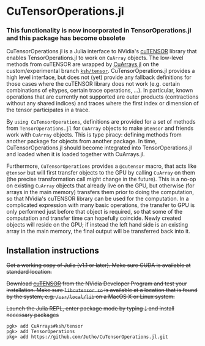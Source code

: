 # CuTensorOperations.jl


### This functionality is now incorporated in TensorOperations.jl and this package has become obsolete

CuTensorOperations.jl is a Julia interface to NVidia's [cuTENSOR](https://developer.nvidia.com/cuTensor) library that enables TensorOperations.jl to work on `CuArray` objects. The low-level methods from cuTENSOR are wrapped by [CuArrays.jl](https://github.com/JuliaGPU/CuArrays.jl) on the custom/experimental branch [`ksh/tensor`](https://github.com/JuliaGPU/CuArrays.jl/pull/330). CuTensorOperations.jl provides a high level interface, but does not (yet) provide any fallback definitions for those cases where the cuTENSOR library does not work (e.g. certain combinations of eltypes, certain trace operations, ...).
In particular, known operations that are currently not supported are outer products (contractions without any shared indices) and traces where the first index or dimension of the tensor participates in a trace.

By `using CuTensorOperations`, definitions are provided for a set of methods from `TensorOperations.jl` for `CuArray` objects to make `@tensor` and friends work with `CuArray` objects. This is type piracy: defining methods from another package for objects from another package. In time, CuTensorOperations.jl should become integrated into TensorOperations.jl and loaded when it is loaded together with CuArrays.jl.

Furthermore, `CuTensorOperations` provides a `@cutensor` macro, that acts like `@tensor` but will first transfer objects to the GPU by calling `CuArray` on them (the precise transformation call might change in the future). This is a no-op on existing `CuArray` objects that already live on the GPU, but otherwise (for arrays in the main memory) transfers them prior to doing the computation, so that NVidia's cuTENSOR library can be used for the computation. In a complicated expression with many basic operations, the transfer to GPU is only performed just before that object is required, so that some of the computation and transfer time can hopefully coincide. Newly created objects will reside on the GPU; if instead the left hand side is an existing array in the main memory, the final output will be transferred back into it. 

## Installation instructions

~~Get a working copy of Julia (v1.1 or later). Make sure CUDA is available at standard location.~~

~~Download [cuTENSOR](https://developer.nvidia.com/cuTensor) from the NVidia Developer Program and test your installation. Make sure `libcutensor.so` is available at a location that is found by the system, e.g. `/usr/local/lib` on a MacOS X or Linux system.~~

~~Launch the Julia REPL, enter package mode by typing `]` and install necessary packages~~
```
pgk> add CuArrays#ksh/tensor
pgk> add TensorOperations
pkg> add https://github.com/Jutho/CuTensorOperations.jl.git
```
